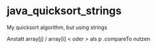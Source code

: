 # java_quicksort_strings
My quicksort algorithm, but using strings

Anstatt array[j] / array[i] < oder > als p .compareTo nutzen
